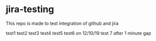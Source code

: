 # jira-testing
This repo is made to test integration of github and jira

test1
test2
test3
test4
test5
test6 on 12/10/19
test 7 after 1 minute gap

